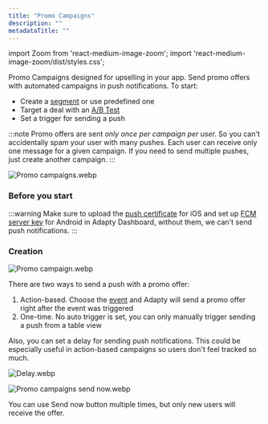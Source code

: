 ```yaml
---
title: "Promo Campaigns"
description: ""
metadataTitle: ""
---
```


import Zoom from 'react-medium-image-zoom';
import 'react-medium-image-zoom/dist/styles.css';

Promo Campaigns designed for upselling in your app. Send promo offers with automated campaigns in push notifications. To start:

- Create a [segment](segments) or use predefined one
- Target a deal with an [A/B Test](ab-tests) 
- Set a trigger for sending a push

:::note
Promo offers are sent _only once per campaign per user._ So you can't accidentally spam your user with many pushes. Each user can receive only one message for a given campaign. If you need to send multiple pushes, just create another campaign.
:::

![](https://files.readme.io/ca4f82e-Promo_campaigns.webp "Promo campaigns.webp")

### Before you start

:::warning
Make sure to upload the [push certificate](ios-push-notifications) for iOS and set up [FCM server key](android-push-notifications) for Android in Adapty Dashboard, without them, we can't send push notifications.
:::

### Creation

![](https://files.readme.io/9919938-Promo_campaign.webp "Promo campaign.webp")

There are two ways to send a push with a promo offer:

1. Action-based. Choose the [event](events) and Adapty will send a promo offer right after the event was triggered
2. One-time. No auto trigger is set, you can only manually trigger sending a push from a table view

Also, you can set a delay for sending push notifications. This could be especially useful in action-based campaigns so users don't feel tracked so much.

![](https://files.readme.io/7fd39d3-Delay.webp "Delay.webp")

![](https://files.readme.io/6d1e90f-Promo_campaigns_send_now.webp "Promo campaigns send now.webp")

You can use Send now button multiple times, but only new users will receive the offer.